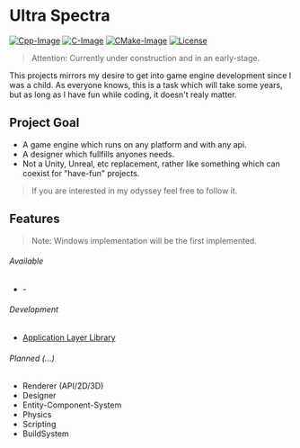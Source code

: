 # Ultra Spectra #

[Cpp-Image]: https://img.shields.io/badge/C%2B%2B-20-blue
[C-Image]: https://img.shields.io/badge/C-11-blue
[CMake-Image]: https://img.shields.io/badge/CMake-1.15-blue
[License-Image]: https://img.shields.io/badge/License-MIT-blue

[Cpp-Url]: https://en.wikipedia.org/wiki/C%2B%2B
[C-Url]: https://en.wikipedia.org/wiki/C_(programming_language)
[CMake-Url]: https://cmake.org/
[License-Url]: https://opensource.org/licenses/MIT

[![Cpp-Image]][Cpp-Url]
[![C-Image]][C-Url]
[![CMake-Image]][CMake-Url]
[![License][License-Image]][License-Url]

> Attention: Currently under construction and in an early-stage.

This projects mirrors my desire to get into game engine development since I was a child. As everyone knows, this is a task which will take some years, but as long as I have fun while coding, it doesn't realy matter.

## Project Goal ##

- A game engine which runs on any platform and with any api.
- A designer which fullfills anyones needs.
- Not a Unity, Unreal, etc replacement, rather like something which can coexist for "have-fun" projects.

> If you are interested in my odyssey feel free to follow it.

## Features ##
> Note: Windows implementation will be the first implemented.

###### Available ######
- \-

###### Development ######
- [Application Layer Library](https://github.com/larioteo/omnia.git)

###### Planned (...) ######
- Renderer (API/2D/3D)
- Designer
- Entity-Component-System
- Physics
- Scripting
- BuildSystem
